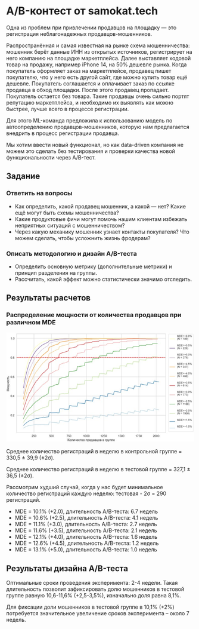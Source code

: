 <h1>A/B-контест от samokat.tech</h1>

<p>Одна из проблем при привлечении продавцов на площадку — это регистрация неблагонадежных продавцов-мошенников.</p>
<p>Распространённая и самая известная на рынке схема мошенничества:
  мошенник берёт данные ИНН из открытых источников, регистрирует на него компанию на площадке маркетплейса.
  Далее выставляет ходовой товар на продажу, например iPhone 14, на 50% дешевле рынка.
  Когда покупатель оформляет заказ на маркетплейсе, продавец пишет покупателю, что у него есть другой сайт,
  где можно купить товар ещё дешевле. Покупатель соглашается и оплачивает заказ по ссылке продавца в обход площадки.
  После этого продавец пропадает. Покупатель остается без товара.
  Такие продавцы очень сильно портят репутацию маркетплейса, и необходимо их выявлять как можно быстрее,
  лучше всего в процессе регистрации.</p>
<p>Для этого ML-команда предложила к использованию модель по автоопределению продавцов-мошенников,
  которую нам предлагается внедрить в процесс регистрации продавца.</p>
<p>Мы хотим ввести новый функционал,
  но как data-driven компания не можем это сделать без тестирования и
  проверки качества новой функциональности через A/B-тест.</p>

<h2>Задание</h2>
<h3>Ответить на вопросы</h3>
<ul>
  <li>Как определить, какой продавец мошенник, а какой — нет? Какие ещё могут быть схемы мошенничества?</li>
  <li>Какие продуктовые фичи могут помочь нашим клиентам избежать неприятных ситуаций с мошенничеством?</li>
  <li>Через какую механику мошенник узнает контакты покупателя? Что можем сделать, чтобы усложнить жизнь фродерам?</li>
</ul>
<h3>Описать методологию и дизайн A/B-теста</h3>
<ul>
  <li>Определить основную метрику (дополнительные метрики) и принцип разделения на группы.</li>
  <li>Рассчитать, какой эффект можно статистически значимо отследить.</li>
</ul>

<h2>Результаты расчетов</h2>
<h3>Распределение мощности от количества продавцов при различном MDE</h3>
<img src='power_mde_size.jpg'>
<p>Среднее количество регистраций в неделю в контрольной группе = 330,5 ± 39,9 (±2σ).</p>
<p>Среднее количество регистраций в неделю в тестовой группе = 327,1 ± 36,5 (±2σ).</p>
<p>Рассмотрим худший случай, когда у нас будет минимальное количество регистраций каждую неделю: тестовая - 2σ = 290 регистраций.</p>
<ul>
  <li>MDE = 10.1% (+2.0), длительность A/B-теста: 6.7 недель</li>
  <li>MDE = 10.6% (+2.5), длительность A/B-теста: 4.1 недель</li>
  <li>MDE = 11.1% (+3.0), длительность A/B-теста: 2.7 недель</li>
  <li>MDE = 11.6% (+3.5), длительность A/B-теста: 2.1 недель</li>
  <li>MDE = 12.1% (+4.0), длительность A/B-теста: 1.6 недель</li>
  <li>MDE = 12.6% (+4.5), длительность A/B-теста: 1.2 недель</li>
  <li>MDE = 13.1% (+5.0), длительность A/B-теста: 1.0 недель</li>
</ul>

<h2>Результаты дизайна A/B-теста</h2>
<p>Оптимальные сроки проведения эксперимента: 2-4 недели. Такая длительность позволит зафиксировать долю мошенников в тестовой группе равную 10,6-11,6% (+2,5-3,5%), изначально доля равна 8,1%.</p>
<p>Для фиксации доли мошенников в тестовой группе в 10,1% (+2%) потребуется значительное увеличение сроков эксперимента – около 7 недель.</p>
